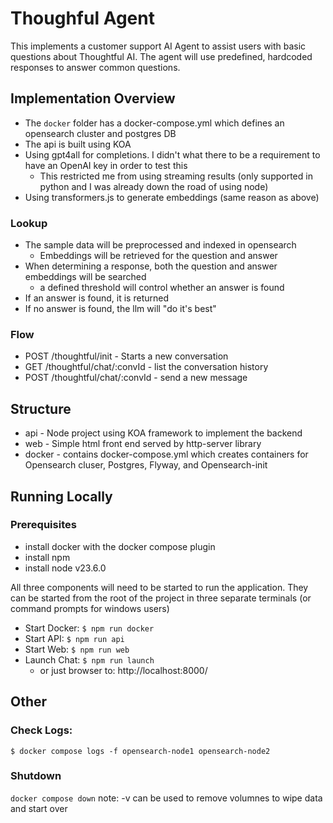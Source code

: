 # Thoughful Agent
This implements a customer support AI Agent to assist users with basic questions about Thoughtful AI. The agent will use predefined, hardcoded responses to answer common questions.

## Implementation Overview
* The `docker` folder has a docker-compose.yml which defines an opensearch cluster and postgres DB
* The api is built using KOA
* Using gpt4all for completions. I didn't what there to be a requirement to have an OpenAI key in order to test this
   * This restricted me from using streaming results (only supported in python and I was already down the road of using node)
* Using transformers.js to generate embeddings (same reason as above)

### Lookup
* The sample data will be preprocessed and indexed in opensearch
   * Embeddings will be retrieved for the question and answer
* When determining a response, both the question and answer embeddings will be searched
   * a defined threshold will control whether an answer is found
* If an answer is found, it is returned
* If no answer is found, the llm will "do it's best"

### Flow
* POST /thoughtful/init - Starts a new conversation
* GET  /thoughtful/chat/:convId - list the conversation history
* POST /thoughtful/chat/:convId - send a new message

## Structure
* api - Node project using KOA framework to implement the backend
* web - Simple html front end served by http-server library
* docker - contains docker-compose.yml which creates containers for Opensearch cluser, Postgres, Flyway, and Opensearch-init


## Running Locally
### Prerequisites
* install docker with the docker compose plugin
* install npm
* install node v23.6.0

All three components will need to be started to run the application. They can be started from the root of the project in three separate terminals (or command prompts for windows users)
* Start Docker: `$ npm run docker`
* Start API:    `$ npm run api`
* Start Web:    `$ npm run web`
* Launch Chat:  `$ npm run launch`
   * or just browser to: http://localhost:8000/

## Other
### Check Logs:
`$ docker compose logs -f opensearch-node1 opensearch-node2`

### Shutdown
`docker compose down`
note: -v can be used to remove volumnes to wipe data and start over


